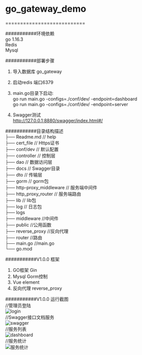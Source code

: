 # go_gateway_demo  
===========================  

###########环境依赖  
go 1.16.3  
Redis   
Mysql  

###########部署步骤  
1. 导入数据库 go_gateway  

2. 启动redis 端口6379  

3. main.go目录下启动:  
go run main.go -configs=./conf/dev/ -endpoint=dashboard  
go run main.go -configs=./conf/dev/ -endpoint=server  

4. Swagger测试  
http://127.0.0.1:8880/swagger/index.html#/  

###########目录结构描述  
├── Readme.md                   // help  
├── cert_file                   // Https证书  
├── conf/dev                    // 默认配置  
├── controller                  // 控制层  
├── dao                         // 数据访问层  
├── docs                        // Swagger目录  
├── dto                         // 传输层  
├── gorm                        // gorm包  
├── http-proxy_middleware       // 服务端中间件  
├── http_proxy_router           // 服务端路由  
├── lib                         // lib包  
├── log                         // 日志包  
├── logs                          
├── middleware                  //中间件  
├── public                      //公用函数  
├── reverse_proxy               //反向代理  
├── router                      //路由  
├── main.go                     //main.go  
└── go.mod
  
  
  
###########V1.0.0 框架  
1. GO框架    Gin  
2. Mysql     Gorm控制  
3. Vue       element  
4. 反向代理  reverse_proxy  
  
  
  
###########V1.0.0 运行截图  
//管理员登陆  
![login](https://user-images.githubusercontent.com/51690238/121618713-deb2d100-ca99-11eb-9a41-0b827113ea33.PNG)  
//Swagger接口文档服务  
![swagger](https://user-images.githubusercontent.com/51690238/121618831-191c6e00-ca9a-11eb-8966-98a54898aedf.PNG)  
//服务列表  
![dashboard](https://user-images.githubusercontent.com/51690238/121618790-06a23480-ca9a-11eb-98e3-a3ceccf64479.PNG)  
//服务统计  
![服务统计](https://user-images.githubusercontent.com/51690238/121618876-2df90180-ca9a-11eb-889f-1174055077aa.PNG)  


